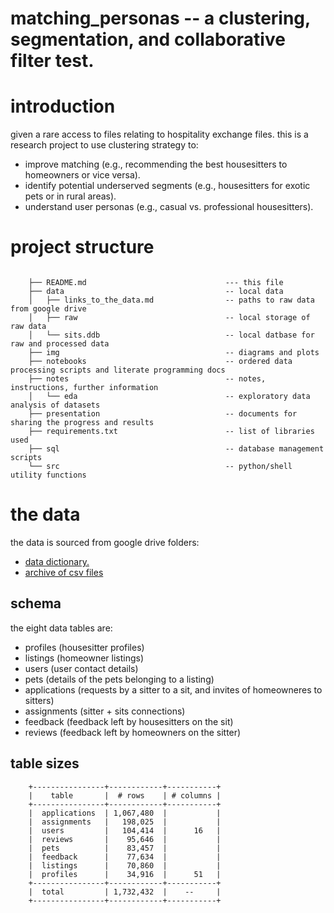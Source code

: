 matching_personas -- a clustering, segmentation, and collaborative filter test.
===
# introduction
given a rare access to files relating to hospitality exchange files. 
this is a research project to use clustering strategy to:

- improve matching (e.g., recommending the best housesitters to homeowners or vice versa).
- identify potential underserved segments (e.g., housesitters for exotic pets or in rural areas).
- understand user personas (e.g., casual vs. professional housesitters).

# project structure
```

    ├── README.md                               --- this file
    ├── data                                    -- local data
    │   ├── links_to_the_data.md                -- paths to raw data from google drive
    │   ├── raw                                 -- local storage of raw data
    │   └── sits.ddb                            -- local datbase for raw and processed data
    ├── img                                     -- diagrams and plots
    ├── notebooks                               -- ordered data processing scripts and literate programming docs
    ├── notes                                   -- notes, instructions, further information
    │   └── eda                                 -- exploratory data analysis of datasets
    ├── presentation                            -- documents for sharing the progress and results
    ├── requirements.txt                        -- list of libraries used
    ├── sql                                     -- database management scripts
    └── src                                     -- python/shell utility functions

```
# the data
the data is sourced from google drive folders:
- [data dictionary.](https://drive.google.com/file/d/1qQkDWIpa47tOVlQf6VHcuhTkx4RaYhfA/view?usp=sharing) 
- [archive of csv files](https://drive.google.com/file/d/1yHuV53uh8W_jWqT98PL8D2bxRZ4hCBJA/view?usp=drivelink)

## schema

the eight data tables are:

- profiles (housesitter profiles)
- listings (homeowner listings)
- users (user contact details)
- pets (details of the pets belonging to a listing)
- applications (requests by a sitter to a sit, and invites of homeowneres to sitters)
- assignments (sitter + sits connections)
- feedback (feedback left by housesitters on the sit)
- reviews (feedback left by homeowners on the sitter)



## table sizes

```
    +----------------+------------+-----------+
    |    table       |  # rows    | # columns |
    +----------------+------------+-----------+
    |  applications  | 1,067,480  |           |
    |  assignments   |   198,025  |           |
    |  users         |   104,414  |      16   |
    |  reviews       |    95,646  |           |
    |  pets          |    83,457  |           |
    |  feedback      |    77,634  |           |
    |  listings      |    70,860  |           |
    |  profiles      |    34,916  |      51   |
    +----------------+------------+-----------+
    |  total         | 1,732,432  |    --     |
    +----------------+------------+-----------+
```